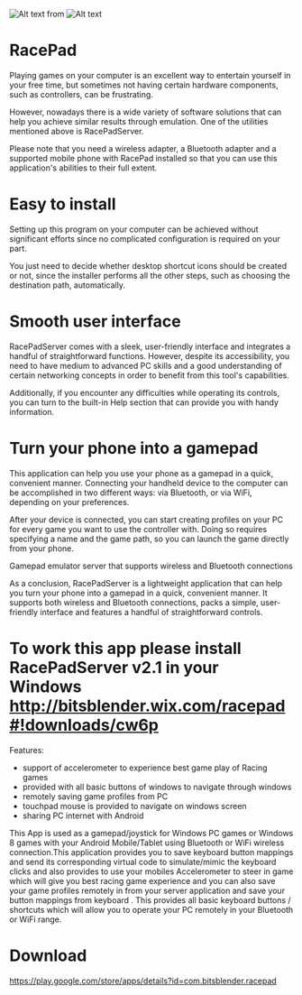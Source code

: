 ![Alt text](https://static.wixstatic.com/media/0efaf2_ecdadcb1b3b64bea98d60bfc8b87cb53.png/v1/fill/w_51,h_50,al_c,usm_0.66_1.00_0.01/0efaf2_ecdadcb1b3b64bea98d60bfc8b87cb53.png "RacePadServer") from 
![Alt text](https://static.wixstatic.com/media/0efaf2_94a76b718ee24ca38b1fbf452b5427e9.png/v1/fill/w_243,h_67,al_c,usm_0.66_1.00_0.01/0efaf2_94a76b718ee24ca38b1fbf452b5427e9.png "BitsBlender")
# RacePad

Playing games on your computer is an excellent way to entertain yourself in your free time, but sometimes not having certain hardware components, such as controllers, can be frustrating.

However, nowadays there is a wide variety of software solutions that can help you achieve similar results through emulation. One of the utilities mentioned above is RacePadServer.

Please note that you need a wireless adapter, a Bluetooth adapter and a supported mobile phone with RacePad installed so that you can use this application's abilities to their full extent.

# Easy to install

Setting up this program on your computer can be achieved without significant efforts since no complicated configuration is required on your part.

You just need to decide whether desktop shortcut icons should be created or not, since the installer performs all the other steps, such as choosing the destination path, automatically.

# Smooth user interface

RacePadServer comes with a sleek, user-friendly interface and integrates a handful of straightforward functions. However, despite its accessibility, you need to have medium to advanced PC skills and a good understanding of certain networking concepts in order to benefit from this tool's capabilities.

Additionally, if you encounter any difficulties while operating its controls, you can turn to the built-in Help section that can provide you with handy information.

# Turn your phone into a gamepad

This application can help you use your phone as a gamepad in a quick, convenient manner. Connecting your handheld device to the computer can be accomplished in two different ways: via Bluetooth, or via WiFi, depending on your preferences.

After your device is connected, you can start creating profiles on your PC for every game you want to use the controller with. Doing so requires specifying a name and the game path, so you can launch the game directly from your phone.

Gamepad emulator server that supports wireless and Bluetooth connections

As a conclusion, RacePadServer is a lightweight application that can help you turn your phone into a gamepad in a quick, convenient manner. It supports both wireless and Bluetooth connections, packs a simple, user-friendly interface and features a handful of straightforward controls.

# To work this app please install RacePadServer v2.1 in your Windows http://bitsblender.wix.com/racepad#!downloads/cw6p

Features:
- support of accelerometer to experience best game play of Racing games
- provided with all basic buttons of windows to navigate through windows
- remotely saving game profiles from PC 
- touchpad mouse is provided to navigate on windows screen
- sharing PC internet with Android

This App is used as a gamepad/joystick for Windows PC games or Windows 8 games with your Android Mobile/Tablet using Bluetooth or WiFi wireless connection.This application provides you to save keyboard button mappings and send its corresponding virtual code to simulate/mimic the keyboard clicks and also provides to use your mobiles Accelerometer to steer in game which will give you best racing game experience and you can also save your game profiles remotely in from your server application and save your button mappings from keyboard . This provides all basic keyboard buttons / shortcuts which will allow you to operate your PC remotely in your Bluetooth or WiFi range.

# Download 
https://play.google.com/store/apps/details?id=com.bitsblender.racepad

